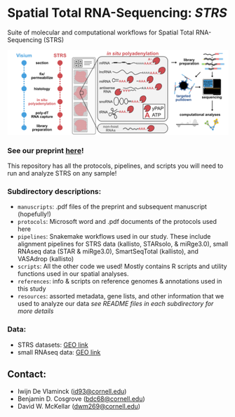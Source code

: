 # **Spatial Total RNA-Sequencing:** ***STRS***
Suite of molecular and computational workflows for Spatial Total RNA-Sequencing (STRS)

![STRS workflow](STRS.png)

### See our preprint [here](https://www.biorxiv.org/content/10.1101/2022.04.20.488964v1)!

This repository has all the protocols, pipelines, and scripts you will need to run and analyze STRS on any sample!

### Subdirectory descriptions:
- `manuscripts`: .pdf files of the preprint and subsequent manuscript (hopefully!)
- `protocols`: Microsoft word and .pdf documents of the protocols used here
- `pipelines`: Snakemake workflows used in our study. These include alignment pipelines for STRS data (kallisto, STARsolo, & miRge3.0), small RNAseq data (STAR & miRge3.0), SmartSeqTotal (kallisto), and VASAdrop (kallisto)
- `scripts`: All the other code we used! Mostly contains R scripts and utility functions used in our spatial analyses.
- `references`: info & scripts on reference genomes & annotations used in this study
- `resources`: assorted metadata, gene lists, and other information that we used to analyze our data
*see README files in each subdirectory for more details*

### Data:
- STRS datasets: [GEO link](https://www.ncbi.nlm.nih.gov/geo/query/acc.cgi?acc=GSE200481)
- small RNAseq data: [GEO link](https://www.ncbi.nlm.nih.gov/geo/query/acc.cgi?acc=GSE200480)

## Contact:
- Iwijn De Vlaminck (id93@cornell.edu)
- Benjamin D. Cosgrove (bdc68@cornell.edu)
- David W. McKellar (dwm269@cornell.edu)
